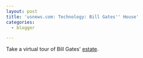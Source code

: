 ```yaml
---
layout: post
title: 'usnews.com: Technology: Bill Gates'' House'
categories:
  - blogger

---
```


Take a virtual tour of Bill Gates' <a href="http://www.usnews.com/usnews/tech/billgate/gates.htm">estate</a>.
